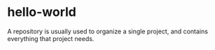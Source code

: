 # hello-world
A repository is usually used to organize a single project, and contains everything that project needs.
